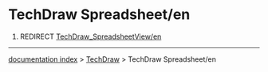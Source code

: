 # TechDraw Spreadsheet/en
1.  REDIRECT [TechDraw\_SpreadsheetView/en](TechDraw_SpreadsheetView/en.md)

---
[documentation index](../README.md) > [TechDraw](TechDraw_Workbench.md) > TechDraw Spreadsheet/en
